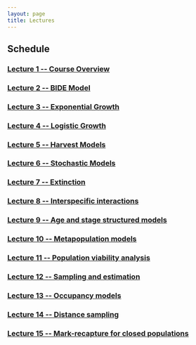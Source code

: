```yaml
---
layout: page
title: Lectures
---
```


## Schedule

### [Lecture 1 -- Course Overview](intro/intro.md)

### [Lecture 2 -- BIDE Model](BIDE/bide.md)

### [Lecture 3 -- Exponential Growth](exp-growth/exp-growth.md)

### [Lecture 4 -- Logistic Growth](logistic-growth/logistic-growth.md)

### [Lecture 5 -- Harvest Models](harvest/harvest.md)

### [Lecture 6 -- Stochastic Models](stochasticity/stochasticity.md)

### [Lecture 7 -- Extinction](extinction/extinction.md)

### [Lecture 8 -- Interspecific interactions](interspecific/interspecific.md)

### [Lecture 9 -- Age and stage structured models](age/age.md)

### [Lecture 10 -- Metapopulation models](metapop/metapop.md)

### [Lecture 11 -- Population viability analysis](pva/pva.md)

### [Lecture 12 -- Sampling and estimation](sampling/sampling.md)

### [Lecture 13 -- Occupancy models](occupancy/occupancy.md)

### [Lecture 14 -- Distance sampling](distance/distance.md)

### [Lecture 15 -- Mark-recapture for closed populations](mark-recap-closed/mark-recap-closed.md)


